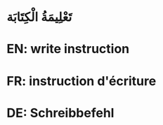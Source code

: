 # تَعْلِيمَةُ الْكِتَابَة

# EN: write instruction

# FR: instruction d'écriture

# DE: Schreibbefehl
